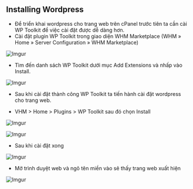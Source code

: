 ## Installing Wordpress
- Để triển khai wordpress cho trang web trên cPanel trước tiên ta cần cài WP Toolkit để việc cài đặt được dễ dàng hơn. 
- Cài đặt plugin WP Toolkit trong giao diện WHM Marketplace (WHM » Home » Server Configuration » WHM Marketplace)

![Imgur](https://i.imgur.com/VIDvlLJ.png)

- Tìm đến danh sách WP Toolkit dưới mục Add Extensions và nhấp vào Install.

![Imgur](https://i.imgur.com/KHocLlV.png)

- Sau khi cài đặt thành công WP Toolkit ta tiến hành cài đặt wordpress cho trang web. 

- VHM > Home > Plugins > WP Toolkit sau đó chọn Install

![Imgur](https://i.imgur.com/kfASXoM.png)

![Imgur](https://i.imgur.com/2HhhDhV.png)

- Sau khi cài đặt xong

![Imgur](https://i.imgur.com/6fs37FU.png)

- Mở trình duyệt web và ngõ tên miền vào sẽ thấy trang web xuất hiện

![Imgur](https://i.imgur.com/YsJq7ok.png)

